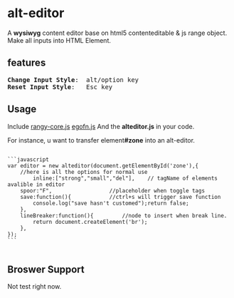 alt-editor
==========

A <b>wysiwyg</b> content editor base on html5 contenteditable &amp; js range object.
Make all inputs into HTML Element.


<h2>features</h2>
<pre>
<b>Change Input Style</b>:	alt/option key
<b>Reset Input Style</b>: 	Esc key
</pre>





<h2>Usage</h2>

Include
<a href='http://rangy.googlecode.com/svn/trunk/currentrelease/rangy-core.js'>rangy-core.js</a>
<a href='http://egofang.com/lib/client/egofn.js'>egofn.js</a>
And the <b>alteditor.js</b> 
in your code.


For instance, u want to transfer element<b>#zone</b> into an alt-editor.
<pre>
<code>
```javascript
var editor = new alteditor(document.getElementById('zone'),{
	//here is all the options for normal use
     	inline:["strong","small","del"],  	// tagName of elements avalible in editor
	spoor:"F",  				//placeholder when toggle tags
	save:function(){			//ctrl+s will trigger save function
		console.log("save hasn't customed");return false;
	},
	lineBreaker:function(){ 		//node to insert when break line.
		return document.createElement('br');
	},
});
```
</code>
</pre>



<h2>Broswer Support</h2>
Not test right now.
